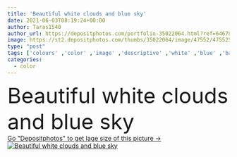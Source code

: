 ```yaml
---
title: 'Beautiful white clouds and blue sky'
date: 2021-06-03T08:19:24+00:00
author: Taras1540
author_url: https://depositphotos.com/portfolio-35022064.html?ref=64678756
image: https://st2.depositphotos.com/thumbs/35022064/image/47552/475525300/api_thumb_450.jpg?forcejpeg=true
type: "post"
tags: ['colours' ,'color' ,'image' ,'descriptive' ,'white' ,'blue' ,'background' ,'nobody' ,'view' ,'horizontal' ,'high' ,'space' ,'sky' ,'beautiful' ,'day' ,'bright' ,'summer' ,'beauty' ,'sunlight' ,'sun' ,'vitality' ,'nature' ,'spring' ,'outdoor' ,'environment' ,'air' ,'sunshine' ,'sunny' ,'light' ,'natural' ,'cloud' ,'sea' ,'weather' ,'landscape' ,'building' ,'clear' ,'arm' ,'horizon' ,'scenic' ,'panorama' ,'panoramic' ,'atmosphere' ,'cloudscape' ,'cloudy' ,'heaven' ,'meteorology' ,'fluffy' ,'overcast' ,'climate' ,'cumulus' ]
categories: 
  - color
---
```

<div aling="center">
            <font size="60"> Beautiful white clouds and blue sky</font>   
</div>
<div>
    <a href='https://st2.depositphotos.com/thumbs/35022064/image/47552/475525300/api_thumb_450.jpg?forcejpeg=true?ref=64678756' target=_blank > Go "Depositphotos" to get lage size of this picture ->
        <img href='https://st2.depositphotos.com/thumbs/35022064/image/47552/475525300/api_thumb_450.jpg?forcejpeg=true?ref=64678756' src='https://st2.depositphotos.com/35022064/47552/i/950/depositphotos_475525300-stock-photo-beautiful-white-clouds-blue-sky.jpg?forcejpeg=true' alt='Beautiful white clouds and blue sky' >
    </a>
</div>
